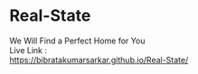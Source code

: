 # Real-State
We Will Find a Perfect Home for You
<br>
Live Link :
<br>
https://bibratakumarsarkar.github.io/Real-State/
